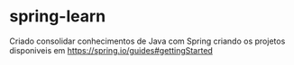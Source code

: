# spring-learn

Criado consolidar conhecimentos de Java com Spring criando os projetos disponiveis em https://spring.io/guides#gettingStarted
